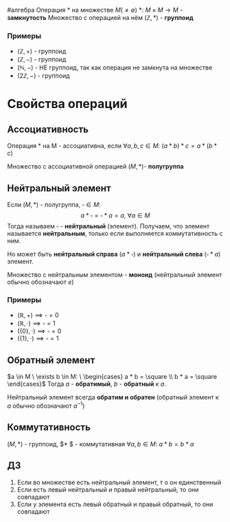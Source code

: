 #алгебра
Операция $*$ на множестве $M (\neq \emptyset)$
$*: \ M \times M \to M$ - **замкнутость**
Множество с операцией на нём $(\mathbb{Z}, *)$ - **группоид**

### Примеры
- $(\mathbb{Z}, +)$ - группоид
- $(\mathbb{Z}, -)$ - группоид
- $(\mathbb{N}, -)$ - НЕ группоид, так как операция не замкнута на множестве
- $(2\mathbb{Z}, -)$ - группоид
# Свойства операций
## Ассоциативность
Операция $*$ на M - ассоциативна, если $\forall a, b, c \in M: \ (a * b) * c = a * (b * c)$

Множество с ассоциативной операцией $(M, *)$- **полугруппа**

## Нейтральный элемент
Если $(M, *)$ - полугруппа, $\square \in M:$
$$a * \square = \square * a = a, \ \forall a \in M$$
Тогда называем $\square$ - **нейтральный** (элемент). Получаем, что элемент называется **нейтральным**, только если выполняется коммутативность с ним.

Но может быть **нейтральный справа** $(a * \square)$ и **нейтральный слева** $(\square * a)$ элемент.

Множество с нейтральным элементом - **моноид** (нейтральный элемент обычно обозначают $e$)
### Примеры
- $(\mathbb{R}, +) \implies \square = 0$
- $(\mathbb{R}, \cdot) \implies \square = 1$
- $(\{ 0\}, \cdot) \implies \square = 0$
- $(\{ 1 \}, \cdot) \implies \square = 1$
## Обратный элемент
$a \in M \ \exists b \in M: \ \begin{cases} a * b = \square \\ b * a = \square \end{cases}$
Тогда $a$ - **обратимый**, $b$ - **обратный** к $a$.

Нейтральный элемент всегда **обратим и обратен** (обратный элемент к $a$ обычно обозначают $a^{-1}$)
## Коммутативность
$(M, *)$ - группоид, $* $ - коммутативная
$\forall a, b \in M: \ a * b = b * a$
## ДЗ
1. Если во множестве есть нейтральный элемент, т о он единственный
2. Если есть левый нейтральный и правый нейтральный, то они совпадают
3. Если у элемента есть левый обратный и правый обратный, то они совпадают